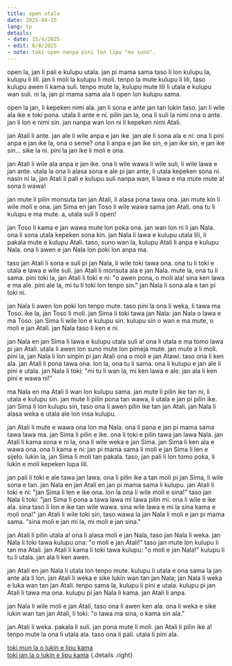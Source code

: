 ```yaml
---
title: open utala
date: 2025-04-15
lang: tp
details:
- date: 15/4/2025
- edit: 8/8/2025
- note: toki open nanpa pini lon lipu "ma suno".
---
```


open la, jan li pali e kulupu utala. jan pi mama sama taso li lon kulupu la, kulupu li lili. jan li moli la kulupu li moli. tenpo la mute kulupu li lili, taso kulupu awen li kama suli. tenpo mute la, kulupu mute lili li utala e kulupu wan suli. ni la, jan pi mama sama ala li open lon kulupu sama.

open la jan, li kepeken nimi ala. jan li sona e ante jan tan lukin taso. jan li wile ala ike e toki pona. utala li ante e ni. pilin jan la, ona li suli la nimi ona o ante. jan li lon e nimi sin. jan nanpa wan lon ni li kepeken nimi Atali.

jan Atali li ante. jan ale li wile anpa e jan ike. jan ale li sona ala e ni: ona li pini anpa e jan ike la, ona o seme? ona li anpa e jan ike sin, e jan ike sin, e jan ike sin... sike la ni. pini la jan ike li moli e ona.

jan Atali li wile ala anpa e jan ike. ona li wile wawa li wile suli, li wile lawa e jan ante. utala la ona li alasa sona e ale pi jan ante, li utala kepeken sona ni. nasin ni la, jan Atali li pali e kulupu suli nanpa wan, li lawa e ma mute mute a! sona li wawa!

jan mute li pilin monsuta tan jan Atali, li alasa pona tawa ona. jan mute kin li wile moli e ona. jan Sima en jan Toso li wile wawa sama jan Atali. ona tu li kulupu e ma mute. a, utala suli li open!

jan Toso li kama e jan wawa mute lon poka ona. jan wan lon ni li jan Nala. ona li sona utala kepeken sona kin. jan Nala li lawa e kulupu utala lili, li pakala mute e kulupu Atali. taso, suno wan la, kulupu Atali li anpa e kulupu Nala. ona li awen e jan Nala lon poki lon anpa ma.

taso jan Atali li sona e suli pi jan Nala, li wile toki tawa ona. ona tu li toki e utala
e lawa e wile suli. jan Atali li monsuta ala e jan Nala. mute la, ona tu li sama. pini toki la, jan Atali li toki e ni: "o awen pona, o moli ala! sina ken lawa e ma ale. pini ale la, mi tu li toki lon tenpo sin." jan Nala li sona ala e tan pi toki ni.

jan Nala li awen lon poki lon tenpo mute. taso pini la ona li weka, li tawa ma Toso. ike la, jan Toso li moli. jan Sima li toki tawa jan Nala: jan Nala o lawa e ma Toso. jan Sima li wile lon e kulupu sin. kulupu sin o wan e ma mute, o moli e jan Atali. jan Nala taso li ken e ni.

jan Nala en jan Sima li lawa e kulupu utala suli a! ona li utala e ma tomo lawa pi jan Atali. utala li awen lon suno mute lon pimeja mute. jan mute a li moli. pini la, jan Nala li lon sinpin pi jan Atali ona o moli e jan Atawi. taso ona li ken ala. jan Atali li pona tawa ona. lon la, ona tu li sama. ona li kulupu e jan ale li pini e utala. jan Nala li toki: "mi tu li wan la, mi ken lawa e ale. jan ala li ken pini e wawa ni!"

ma Nala en ma Atali li wan lon kulupu sama. jan mute li pilin ike tan ni, li utala e kulupu sin. jan mute li pilin pona tan wawa, li utala e jan pi pilin ike. jan Sima li lon kulupu sin, taso ona li awen pilin ike tan jan Atali. jan Nala li alasa weka e utala ale lon insa kulupu.

jan Atali li mute e wawa ona lon ma Nala. ona li pana e jan pi mama sama tawa lawa ma. jan Sima li pilin e ike. ona li toki e pilin tawa jan lawa Nala. jan Atali li kama sona e ni la, ona li wile weka e jan Sima. jan Sima li ken ala e wawa ona. ona li kama e ni: jan pi mama sama li moli e jan Sima li len e sijelo. lukin la, jan Sima li moli tan pakala. taso, jan pali li lon tomo poka, li lukin e moli kepeken lupa lili.

jan pali li toki e ale tawa jan lawa. ona li pilin ike a tan moli pi jan Sima, li wile sona e tan. jan Nala en jan Atali en jan pi mama sama li kulupu. jan Atali li toki e ni: "jan Sima li len e ike ona. lon la ona li wile moli e sina!" taso jan Nala li toki: "jan Sima li pona a tawa lawa mi tawa pilin mi. ona li wile e ike ala. sina taso li lon e ike tan wile wawa. sina wile lawa e mi la sina kama e moli ona!" jan Atali li wile toki sin, taso wawa la jan Nala li moli e jan pi mama sama. "sina moli e jan mi la, mi moli e jan sina."

jan Atali li pilin utala a! ona li alasa moli e jan Nala, taso jan Nala li weka. jan Nala li toki tawa kulupu ona: "o moli e jan Atali!" taso jan mute lon kulupu li tan ma Atali. jan Atali li kama li toki tawa kulupu: "o moli e jan Nala!" kulupu li tu li utala. jan ala li ken awen.

jan Atali en jan Nala li utala lon tenpo mute. kulupu li utala e ona sama la jan ante ala li lon. jan Atali li weka e sike lukin wan tan jan Nala; jan Nala li weka e luka wan tan jan Atali. tenpo sama la, kulupu li pini e utala. kulupu pi jan Atali li tawa ma ona. kulupu pi jan Nala li kama. jan Atali li anpa.

jan Nala li wile moli e jan Atali, taso ona li awen ken ala. ona li weka e sike lukin wan tan jan Atali, li toki: "o tawa ma sina, o kama sin ala."

jan Atali li weka. pakala li suli. jan pona mute li moli. jan Atali li pilin ike a! tenpo mute la ona li utala ala. taso ona li pali. utala li pini ala.

[toki mun la o lukin e lipu kama](../jan-suno)  
[toki jan la o lukin e lipu kama]()
{.details .right}

